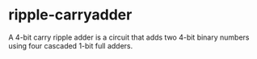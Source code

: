 # ripple-carryadder
A 4-bit carry ripple adder is a circuit that adds two 4-bit binary numbers using four cascaded 1-bit full adders.
